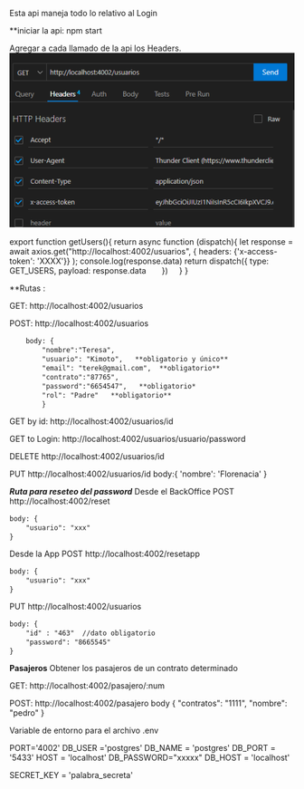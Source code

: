 Esta api maneja todo lo relativo al Login


**iniciar la api: npm start


Agregar a cada llamado de la api los Headers. 
![Alt text](image.png)

export function getUsers(){
    return async function (dispatch){
        let response = await axios.get("http://localhost:4002/usuarios", {
            headers: {'x-access-token': 'XXXX'}} );
        console.log(response.data)
        return dispatch({
            type: GET_USERS,
            payload: response.data
        })
    }
}


**Rutas :


GET: http://localhost:4002/usuarios 


POST: http://localhost:4002/usuarios 


        body: {
            "nombre":"Teresa",
            "usuario": "Kimoto",   **obligatorio y único**
            "email": "terek@gmail.com",  **obligatorio**
            "contrato":"87765",
            "password":"6654547",   **obligatorio*
            "rol": "Padre"   **obligatorio**
            }


GET by id: http://localhost:4002/usuarios/id


GET to Login: http://localhost:4002/usuarios/usuario/password

DELETE http://localhost:4002/usuarios/id

PUT http://localhost:4002/usuarios/id
    body:{
        'nombre': 'Florenacia'
    }


***Ruta para reseteo del password***
Desde el BackOffice
POST http://localhost:4002/reset

    body: { 
        "usuario": "xxx"
    }

Desde la App
POST http://localhost:4002/resetapp

    body: { 
        "usuario": "xxx"
    }

PUT http://localhost:4002/usuarios

    body: { 
        "id" : "463"  //dato obligatorio
        "password": "8665545"
    }


**Pasajeros**
Obtener los pasajeros de un contrato determinado

GET: http://localhost:4002/pasajero/:num

POST: http://localhost:4002/pasajero
    body {
  "contratos": "1111",
  "nombre": "pedro"
    }



    


Variable de entorno para el archivo .env


PORT='4002'
DB_USER ='postgres'
DB_NAME = 'postgres'
DB_PORT = '5433'
HOST = 'localhost'
DB_PASSWORD="xxxxx"
DB_HOST = 'localhost'

SECRET_KEY = 'palabra_secreta'

